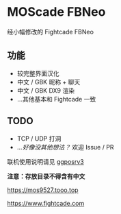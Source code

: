 MOScade FBNeo
================
 
经小幅修改的 Fightcade FBNeo

## 功能
- 较完整界面汉化
- 中文 / GBK 昵称 + 聊天
- 中文 / GBK DX9 渲染
- ...其他基本和 Fightcade 一致

## TODO
- TCP / UDP 打洞
- *...好像没其他想法？* 欢迎 Issue / PR

联机使用说明请见 [ggposrv3](https://github.com/greats3an/ggposrv3)

**注意：存放目录不得含有中文**

https://mos9527.tooo.top

https://www.fightcade.com

